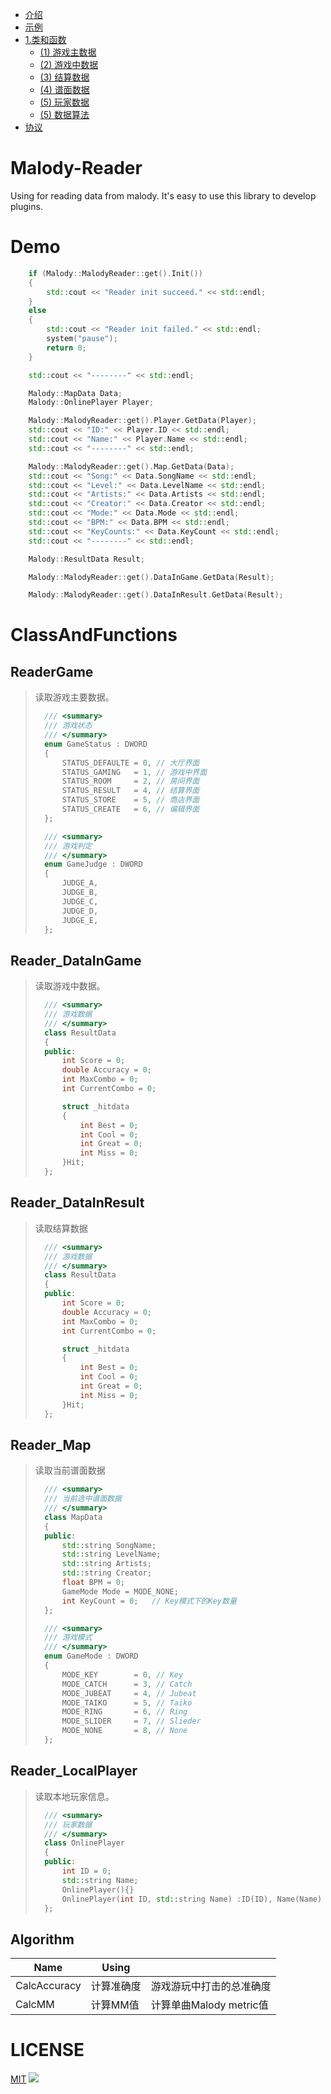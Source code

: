- [介绍](#Malody-Reader)
- [示例](#Demo)
- [1.类和函数](#ClassAndFunctions)
  * [(1) 游戏主数据](#ReaderGame)
  * [(2) 游戏中数据](#Reader_DataInGame)
  * [(3) 结算数据](#Reader_DataInResult)
  * [(4) 谱面数据](#Reader_Map)
  * [(5) 玩家数据](#Reader_LocalPlayer)
  * [(5) 数据算法](#Algorithm)
- [协议](#LICENSE)

# Malody-Reader

Using for reading data from malody.
It's easy to use this library to develop plugins.

# Demo

```c++
	if (Malody::MalodyReader::get().Init())
	{
		std::cout << "Reader init succeed." << std::endl;
	}
	else
	{
		std::cout << "Reader init failed." << std::endl;
		system("pause");
		return 0;
	}

	std::cout << "--------" << std::endl;

	Malody::MapData Data;
	Malody::OnlinePlayer Player;

	Malody::MalodyReader::get().Player.GetData(Player);
	std::cout << "ID:" << Player.ID << std::endl;
	std::cout << "Name:" << Player.Name << std::endl;
	std::cout << "--------" << std::endl;

	Malody::MalodyReader::get().Map.GetData(Data);
	std::cout << "Song:" << Data.SongName << std::endl;
	std::cout << "Level:" << Data.LevelName << std::endl;
	std::cout << "Artists:" << Data.Artists << std::endl;
	std::cout << "Creator:" << Data.Creator << std::endl;
	std::cout << "Mode:" << Data.Mode << std::endl;
	std::cout << "BPM:" << Data.BPM << std::endl;
	std::cout << "KeyCounts:" << Data.KeyCount << std::endl;
	std::cout << "--------" << std::endl;

	Malody::ResultData Result;

	Malody::MalodyReader::get().DataInGame.GetData(Result);

	Malody::MalodyReader::get().DataInResult.GetData(Result);

```

# ClassAndFunctions

## ReaderGame

> 读取游戏主要数据。
>
> ```c++
> 	/// <summary>
> 	/// 游戏状态
> 	/// </summary>
> 	enum GameStatus : DWORD
> 	{
> 		STATUS_DEFAULTE = 0, // 大厅界面
> 		STATUS_GAMING   = 1, // 游戏中界面
> 		STATUS_ROOM     = 2, // 房间界面
> 		STATUS_RESULT   = 4, // 结算界面
> 		STATUS_STORE    = 5, // 商店界面
> 		STATUS_CREATE   = 6, // 编辑界面
> 	};
> 
> 	/// <summary>
> 	/// 游戏判定
> 	/// </summary>
> 	enum GameJudge : DWORD
> 	{
> 		JUDGE_A,
> 		JUDGE_B,
> 		JUDGE_C,
> 		JUDGE_D,
> 		JUDGE_E,
> 	};
> ```
>
> 

## Reader_DataInGame

> 读取游戏中数据。
>
> ```c++
> 	/// <summary>
> 	/// 游戏数据
> 	/// </summary>
> 	class ResultData
> 	{
> 	public:
> 		int Score = 0;
> 		double Accuracy = 0;
> 		int MaxCombo = 0;
> 		int CurrentCombo = 0;
> 
> 		struct _hitdata
> 		{
> 			int Best = 0;
> 			int Cool = 0;
> 			int Great = 0;
> 			int Miss = 0;
> 		}Hit;
> 	};
> ```

## Reader_DataInResult

> 读取结算数据
>
> ```c++
> 	/// <summary>
> 	/// 游戏数据
> 	/// </summary>
> 	class ResultData
> 	{
> 	public:
> 		int Score = 0;
> 		double Accuracy = 0;
> 		int MaxCombo = 0;
> 		int CurrentCombo = 0;
> 
> 		struct _hitdata
> 		{
> 			int Best = 0;
> 			int Cool = 0;
> 			int Great = 0;
> 			int Miss = 0;
> 		}Hit;
> 	};
> ```

## Reader_Map

> 读取当前谱面数据
>
> ```C++
> 	/// <summary>
> 	/// 当前选中谱面数据
> 	/// </summary>
> 	class MapData
> 	{
> 	public:
> 		std::string SongName;
> 		std::string LevelName;
> 		std::string Artists;
> 		std::string Creator;
> 		float BPM = 0;
> 		GameMode Mode = MODE_NONE;
> 		int KeyCount = 0;	// Key模式下的Key数量
> 	};
> 
> 	/// <summary>
> 	/// 游戏模式
> 	/// </summary>
> 	enum GameMode : DWORD
> 	{
> 		MODE_KEY		= 0, // Key
> 		MODE_CATCH		= 3, // Catch
> 		MODE_JUBEAT		= 4, // Jubeat
> 		MODE_TAIKO		= 5, // Taiko
> 		MODE_RING		= 6, // Ring
> 		MODE_SLIDER		= 7, // Slieder
> 		MODE_NONE		= 8, // None
> 	};
> ```

## Reader_LocalPlayer

> 读取本地玩家信息。
>
> ```c++
> 	/// <summary>
> 	/// 玩家数据
> 	/// </summary>
> 	class OnlinePlayer 
> 	{
> 	public:
> 		int ID = 0;
> 		std::string Name;
> 		OnlinePlayer(){}
> 		OnlinePlayer(int ID, std::string Name) :ID(ID), Name(Name) {}
> 	};
> ```

## Algorithm

| Name         | Using      |                          |
| ------------ | ---------- | ------------------------ |
| CalcAccuracy | 计算准确度 | 游戏游玩中打击的总准确度 |
| CalcMM       | 计算MM值   | 计算单曲Malody metric值  |

# LICENSE

[MIT](https://github.com/TKazer/Malody-Reader/blob/master/LICENSE) 
![](https://img.shields.io/badge/license-MIT-blue)
